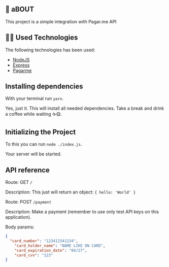 ## 📝 aBOUT

This project is a simple integration with Pagar.me API

## 👨‍💻 Used Technologies

The following technologies has been used:

* [NodeJS](https://nodejs.org/)
* [Express](https://expressjs.com/)
* [Pagarme](https://pagarme.github.io/pagarme-js/)

## Installing dependencies
With your terminal run `yarn`.

Yes, just it. This will install all needed dependencies. Take a break and drink a coffee while waiting ☕😋.

## Initializing the Project
To this you can run `node ./index.js`.

Your server will be started.

## API reference

Route: GET `/`

Description: This just will return an object: `{ hello: 'World' }` 

Route: POST `/payment`

Description: Make a payment (remember to use only test API keys on this application).

Body params: 

```json
{
  "card_number": "123412341234", 
	"card_holder_name": "NAME LIKE ON CARD", 
	"card_expiration_date": "04/27",
	"card_cvv": "123"
}
```
